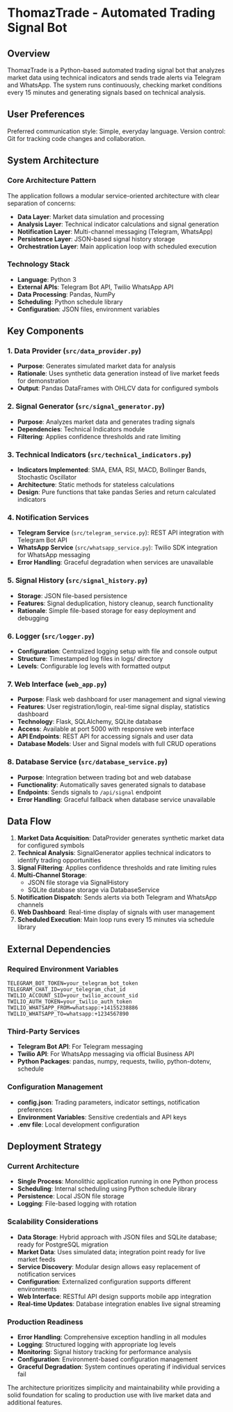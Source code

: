 # ThomazTrade - Automated Trading Signal Bot

## Overview

ThomazTrade is a Python-based automated trading signal bot that analyzes market data using technical indicators and sends trade alerts via Telegram and WhatsApp. The system runs continuously, checking market conditions every 15 minutes and generating signals based on technical analysis.

## User Preferences

Preferred communication style: Simple, everyday language.
Version control: Git for tracking code changes and collaboration.

## System Architecture

### Core Architecture Pattern
The application follows a modular service-oriented architecture with clear separation of concerns:

- **Data Layer**: Market data simulation and processing
- **Analysis Layer**: Technical indicator calculations and signal generation
- **Notification Layer**: Multi-channel messaging (Telegram, WhatsApp)
- **Persistence Layer**: JSON-based signal history storage
- **Orchestration Layer**: Main application loop with scheduled execution

### Technology Stack
- **Language**: Python 3
- **External APIs**: Telegram Bot API, Twilio WhatsApp API
- **Data Processing**: Pandas, NumPy
- **Scheduling**: Python schedule library
- **Configuration**: JSON files, environment variables

## Key Components

### 1. Data Provider (`src/data_provider.py`)
- **Purpose**: Generates simulated market data for analysis
- **Rationale**: Uses synthetic data generation instead of live market feeds for demonstration
- **Output**: Pandas DataFrames with OHLCV data for configured symbols

### 2. Signal Generator (`src/signal_generator.py`)
- **Purpose**: Analyzes market data and generates trading signals
- **Dependencies**: Technical Indicators module
- **Filtering**: Applies confidence thresholds and rate limiting

### 3. Technical Indicators (`src/technical_indicators.py`)
- **Indicators Implemented**: SMA, EMA, RSI, MACD, Bollinger Bands, Stochastic Oscillator
- **Architecture**: Static methods for stateless calculations
- **Design**: Pure functions that take pandas Series and return calculated indicators

### 4. Notification Services
- **Telegram Service** (`src/telegram_service.py`): REST API integration with Telegram Bot API
- **WhatsApp Service** (`src/whatsapp_service.py`): Twilio SDK integration for WhatsApp messaging
- **Error Handling**: Graceful degradation when services are unavailable

### 5. Signal History (`src/signal_history.py`)
- **Storage**: JSON file-based persistence
- **Features**: Signal deduplication, history cleanup, search functionality
- **Rationale**: Simple file-based storage for easy deployment and debugging

### 6. Logger (`src/logger.py`)
- **Configuration**: Centralized logging setup with file and console output
- **Structure**: Timestamped log files in logs/ directory
- **Levels**: Configurable log levels with formatted output

### 7. Web Interface (`web_app.py`)
- **Purpose**: Flask web dashboard for user management and signal viewing
- **Features**: User registration/login, real-time signal display, statistics dashboard
- **Technology**: Flask, SQLAlchemy, SQLite database
- **Access**: Available at port 5000 with responsive web interface
- **API Endpoints**: REST API for accessing signals and user data
- **Database Models**: User and Signal models with full CRUD operations

### 8. Database Service (`src/database_service.py`)
- **Purpose**: Integration between trading bot and web database
- **Functionality**: Automatically saves generated signals to database
- **Endpoints**: Sends signals to `/api/signal` endpoint
- **Error Handling**: Graceful fallback when database service unavailable

## Data Flow

1. **Market Data Acquisition**: DataProvider generates synthetic market data for configured symbols
2. **Technical Analysis**: SignalGenerator applies technical indicators to identify trading opportunities
3. **Signal Filtering**: Applies confidence thresholds and rate limiting rules
4. **Multi-Channel Storage**: 
   - JSON file storage via SignalHistory
   - SQLite database storage via DatabaseService
5. **Notification Dispatch**: Sends alerts via both Telegram and WhatsApp channels
6. **Web Dashboard**: Real-time display of signals with user management
7. **Scheduled Execution**: Main loop runs every 15 minutes via schedule library

## External Dependencies

### Required Environment Variables
```
TELEGRAM_BOT_TOKEN=your_telegram_bot_token
TELEGRAM_CHAT_ID=your_telegram_chat_id
TWILIO_ACCOUNT_SID=your_twilio_account_sid
TWILIO_AUTH_TOKEN=your_twilio_auth_token
TWILIO_WHATSAPP_FROM=whatsapp:+14155238886
TWILIO_WHATSAPP_TO=whatsapp:+1234567890
```

### Third-Party Services
- **Telegram Bot API**: For Telegram messaging
- **Twilio API**: For WhatsApp messaging via official Business API
- **Python Packages**: pandas, numpy, requests, twilio, python-dotenv, schedule

### Configuration Management
- **config.json**: Trading parameters, indicator settings, notification preferences
- **Environment Variables**: Sensitive credentials and API keys
- **.env file**: Local development configuration

## Deployment Strategy

### Current Architecture
- **Single Process**: Monolithic application running in one Python process
- **Scheduling**: Internal scheduling using Python schedule library
- **Persistence**: Local JSON file storage
- **Logging**: File-based logging with rotation

### Scalability Considerations
- **Data Storage**: Hybrid approach with JSON files and SQLite database; ready for PostgreSQL migration
- **Market Data**: Uses simulated data; integration point ready for live market feeds
- **Service Discovery**: Modular design allows easy replacement of notification services
- **Configuration**: Externalized configuration supports different environments
- **Web Interface**: RESTful API design supports mobile app integration
- **Real-time Updates**: Database integration enables live signal streaming

### Production Readiness
- **Error Handling**: Comprehensive exception handling in all modules
- **Logging**: Structured logging with appropriate log levels
- **Monitoring**: Signal history tracking for performance analysis
- **Configuration**: Environment-based configuration management
- **Graceful Degradation**: System continues operating if individual services fail

The architecture prioritizes simplicity and maintainability while providing a solid foundation for scaling to production use with live market data and additional features.